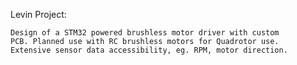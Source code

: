 Levin Project:

	Design of a STM32 powered brushless motor driver with custom
	PCB. Planned use with RC brushless motors for Quadrotor use.
	Extensive sensor data accessibility, eg. RPM, motor direction.


